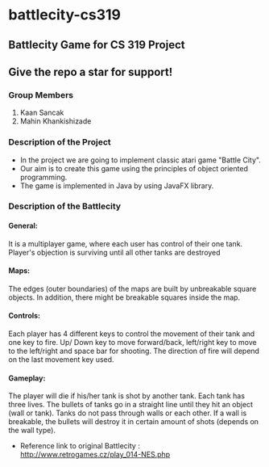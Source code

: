 # battlecity-cs319
## Battlecity Game for CS 319 Project
## Give the repo a star for support!

### Group Members
1. Kaan Sancak
2. Mahin Khankishizade

### Description of the Project

* In the project we are going to implement classic atari game "Battle City".
* Our aim is to create this game using the principles of object oriented programming.
* The game is implemented in Java by using JavaFX library.

### Description of the Battlecity

#### General:
It is a multiplayer game, where each user has control of their one tank. Player's objection is surviving until all other tanks are destroyed

#### Maps:
The edges (outer boundaries) of the maps are built by unbreakable square objects. In addition, there might be breakable squares inside the map.

#### Controls:
Each player has 4 different keys to control the movement of their tank and one key to fire. Up/ Down key to move forward/back, left/right key to move to the left/right and space bar for shooting. The direction of fire will depend on the last movement key used.

#### Gameplay:
The player will die if his/her tank is shot by another tank. Each tank has three lives. The bullets of tanks go in a straight line until they hit an object (wall or tank). Tanks do not pass through walls or each other. If a wall is breakable, the bullets will destroy it in certain amount of shots (depends on the wall type).

* Reference link to original Battlecity : http://www.retrogames.cz/play_014-NES.php


